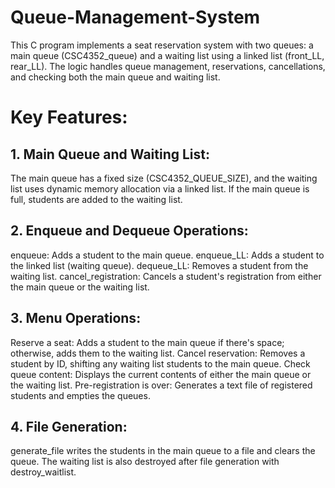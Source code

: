 # Queue-Management-System
This C program implements a seat reservation system with two queues: a main queue (CSC4352_queue) and a waiting list using a linked list (front_LL, rear_LL). The logic handles queue management, reservations, cancellations, and checking both the main queue and waiting list.

# Key Features:
## 1. Main Queue and Waiting List:

The main queue has a fixed size (CSC4352_QUEUE_SIZE), and the waiting list uses dynamic memory allocation via a linked list. If the main queue is full, students are added to the waiting list.
## 2. Enqueue and Dequeue Operations:

enqueue: Adds a student to the main queue.
enqueue_LL: Adds a student to the linked list (waiting queue).
dequeue_LL: Removes a student from the waiting list.
cancel_registration: Cancels a student's registration from either the main queue or the waiting list.
## 3. Menu Operations:

Reserve a seat: Adds a student to the main queue if there's space; otherwise, adds them to the waiting list.
Cancel reservation: Removes a student by ID, shifting any waiting list students to the main queue.
Check queue content: Displays the current contents of either the main queue or the waiting list.
Pre-registration is over: Generates a text file of registered students and empties the queues.
## 4. File Generation:

generate_file writes the students in the main queue to a file and clears the queue.
The waiting list is also destroyed after file generation with destroy_waitlist.
